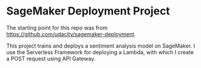 # SageMaker Deployment Project

The starting point for this repo was from https://github.com/udacity/sagemaker-deployment.

This project trains and deploys a sentiment analysis model on SageMaker. 
I use the Serverless Framework for deploying a Lambda, with which I create a POST request using API Gateway.

